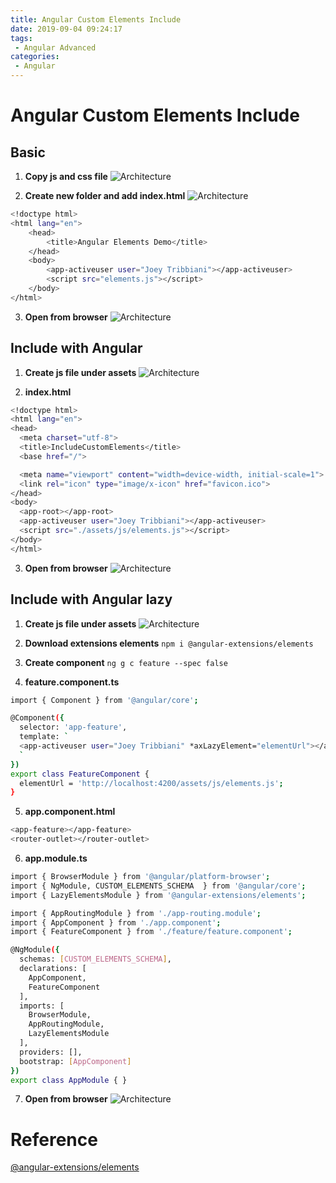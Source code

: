 ```yaml
---
title: Angular Custom Elements Include
date: 2019-09-04 09:24:17
tags:
 - Angular Advanced
categories: 
 - Angular
---
```


# Angular Custom Elements Include

## Basic
1. **Copy js and css file**
![Architecture](1.png)

2. **Create new folder and add index.html**
![Architecture](2.png)
~~~ bash
<!doctype html>
<html lang="en">
    <head>
        <title>Angular Elements Demo</title>
    </head>
    <body>
        <app-activeuser user="Joey Tribbiani"></app-activeuser>
        <script src="elements.js"></script>
    </body>
</html>
~~~

3. **Open from browser**
![Architecture](3.png)

## Include with Angular
1. **Create js file under assets**
![Architecture](4.png)

2. **index.html**
~~~ bash
<!doctype html>
<html lang="en">
<head>
  <meta charset="utf-8">
  <title>IncludeCustomElements</title>
  <base href="/">

  <meta name="viewport" content="width=device-width, initial-scale=1">
  <link rel="icon" type="image/x-icon" href="favicon.ico">
</head>
<body>
  <app-root></app-root>
  <app-activeuser user="Joey Tribbiani"></app-activeuser>
  <script src="./assets/js/elements.js"></script>
</body>
</html>
~~~

3. **Open from browser**
![Architecture](5.png)

## Include with Angular lazy
1. **Create js file under assets**
![Architecture](4.png)

2. **Download extensions elements**
`npm i @angular-extensions/elements`

3. **Create component**
`ng g c feature --spec false`

4. **feature.component.ts**
~~~ bash
import { Component } from '@angular/core';

@Component({
  selector: 'app-feature',
  template: `
  <app-activeuser user="Joey Tribbiani" *axLazyElement="elementUrl"></app-activeuser>
  `
})
export class FeatureComponent {
  elementUrl = 'http://localhost:4200/assets/js/elements.js';
}
~~~

5. **app.component.html**
~~~ bash
<app-feature></app-feature>
<router-outlet></router-outlet>
~~~

6. **app.module.ts**
~~~ bash
import { BrowserModule } from '@angular/platform-browser';
import { NgModule, CUSTOM_ELEMENTS_SCHEMA  } from '@angular/core';
import { LazyElementsModule } from '@angular-extensions/elements';

import { AppRoutingModule } from './app-routing.module';
import { AppComponent } from './app.component';
import { FeatureComponent } from './feature/feature.component';

@NgModule({
  schemas: [CUSTOM_ELEMENTS_SCHEMA],
  declarations: [
    AppComponent,
    FeatureComponent
  ],
  imports: [
    BrowserModule,
    AppRoutingModule,
    LazyElementsModule
  ],
  providers: [],
  bootstrap: [AppComponent]
})
export class AppModule { }
~~~

7. **Open from browser**
![Architecture](6.png)

# Reference
[@angular-extensions/elements](https://angular-extensions.github.io/elements/#/docs/getting-started)